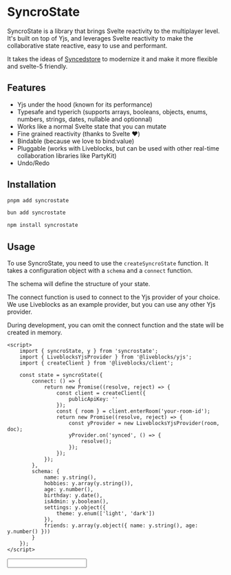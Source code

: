 # SyncroState

SyncroState is a library that brings Svelte reactivity to the multiplayer level.
It's built on top of Yjs, and leverages Svelte reactivity to make the collaborative state reactive, easy to use and performant.

It takes the ideas of [Syncedstore](https://github.com/yousefed/SyncedStore) to modernize it and make it more flexible and svelte-5 friendly.

## Features

- Yjs under the hood (known for its performance)
- Typesafe and typerich (supports arrays, booleans, objects, enums, numbers, strings, dates, nullable and optionnal)
- Works like a normal Svelte state that you can mutate
- Fine grained reactivity (thanks to Svelte ❤️)
- Bindable (because we love to bind:value)
- Pluggable (works with Liveblocks, but can be used with other real-time collaboration libraries like PartyKit)
- Undo/Redo

## Installation

```bash
pnpm add syncrostate
```

```bash
bun add syncrostate
```

```bash
npm install syncrostate
```

## Usage

To use SyncroState, you need to use the `createSyncroState` function.
It takes a configuration object with a `schema` and a `connect` function.

The schema will define the structure of your state.

The connect function is used to connect to the Yjs provider of your choice.
We use Liveblocks as an example provider, but you can use any other Yjs provider.

During development, you can omit the connect function and the state will be created in memory.

```svelte
<script>
	import { syncroState, y } from 'syncrostate';
	import { LiveblocksYjsProvider } from '@liveblocks/yjs';
	import { createClient } from '@liveblocks/client';

	const state = syncroState({
		connect: () => {
			return new Promise((resolve, reject) => {
				const client = createClient({
					publicApiKey: ''
				});
				const { room } = client.enterRoom('your-room-id');
				return new Promise((resolve, reject) => {
					const yProvider = new LiveblocksYjsProvider(room, doc);
					yProvider.on('synced', () => {
						resolve();
					});
				});
			});
		},
		schema: {
			name: y.string(),
			hobbies: y.array(y.string()),
			age: y.number(),
			birthday: y.date(),
			isAdmin: y.boolean(),
			settings: y.object({
				theme: y.enum(['light', 'dark'])
			}),
			friends: y.array(y.object({ name: y.string(), age: y.number() }))
		}
	});
</script>
```

<!-- You can then use the state like a normal Svelte state -->
<input bind:value={state.name} />
